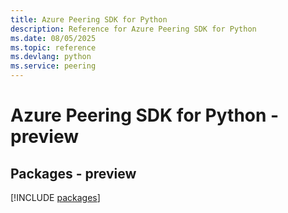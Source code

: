 ```yaml
---
title: Azure Peering SDK for Python
description: Reference for Azure Peering SDK for Python
ms.date: 08/05/2025
ms.topic: reference
ms.devlang: python
ms.service: peering
---
```

# Azure Peering SDK for Python - preview
## Packages - preview
[!INCLUDE [packages](peering-index.md)]